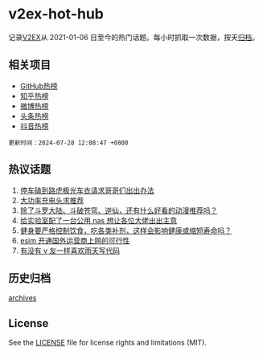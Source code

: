 # v2ex-hot-hub

 记录[V2EX](https://www.v2ex.com/)从 2021-01-06 日至今的热门话题。每小时抓取一次数据，按天[归档](archives)。
 
 ## 相关项目

- [GitHub热榜](https://github.com/snaildev/github-hot-hub)
- [知乎热榜](https://github.com/snaildev/zhihu-hot-hub)
- [微博热榜](https://github.com/snaildev/weibo-hot-hub)
- [头条热榜](https://github.com/snaildev/toutiao-hot-hub)
- [抖音热榜](https://github.com/snaildev/douyin-hot-hub)


 `更新时间：2024-07-28 12:08:47 +0800`

## 热议话题

1. [停车磕到路虎极光车衣请求哥哥们出出办法](https://www.v2ex.com/t/1060535)
1. [大功率充电头求推荐](https://www.v2ex.com/t/1060510)
1. [除了斗罗大陆、斗破苍穹、逆仙，还有什么好看的动漫推荐吗？](https://www.v2ex.com/t/1060606)
1. [给实验室配了一台公用 nas 想让各位大佬出出主意](https://www.v2ex.com/t/1060574)
1. [健身要严格控制饮食，吃各类补剂，这样会影响健康或缩短寿命吗？](https://www.v2ex.com/t/1060517)
1. [esim 开通国外运营商上网的可行性](https://www.v2ex.com/t/1060505)
1. [有没有 v 友一样喜欢雨天写代码](https://www.v2ex.com/t/1060515)

## 历史归档

[archives](archives)

## License

See the [LICENSE](LICENSE) file for license rights and limitations (MIT).
